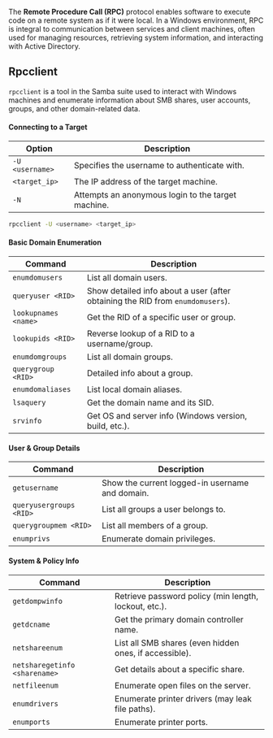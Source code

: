 The **Remote Procedure Call (RPC)** protocol enables software to execute code on a remote system as if it were local. In a Windows environment, RPC is integral to communication between services and client machines, often used for managing resources, retrieving system information, and interacting with Active Directory.

## Rpcclient
`rpcclient` is a tool in the Samba suite used to interact with Windows machines and enumerate information about SMB shares, user accounts, groups, and other domain-related data. 

#### Connecting to a Target

| Option          | Description                                                                                             |
|-----------------|---------------------------------------------------------------------------------------------------------|
| `-U <username>` | Specifies the username to authenticate with.                                                            |
| `<target_ip>`   | The IP address of the target machine.                                                                   |
| `-N`            | Attempts an anonymous login to the target machine.                                                      |

```bash
rpcclient -U <username> <target_ip>
```

#### Basic Domain Enumeration

| Command              | Description                                                                    |
| -------------------- | ------------------------------------------------------------------------------ |
| `enumdomusers`       | List all domain users.                                                         |
| `queryuser <RID>`    | Show detailed info about a user (after obtaining the RID from `enumdomusers`). |
| `lookupnames <name>` | Get the RID of a specific user or group.                                       |
| `lookupids <RID>`    | Reverse lookup of a RID to a username/group.                                   |
| `enumdomgroups`      | List all domain groups.                                                        |
| `querygroup <RID>`   | Detailed info about a group.                                                   |
| `enumdomaliases`     | List local domain aliases.                                                     |
| `lsaquery`           | Get the domain name and its SID.                                               |
| `srvinfo`            | Get OS and server info (Windows version, build, etc.).                         |

#### User & Group Details

| Command                 | Description                                     |
| ----------------------- | ----------------------------------------------- |
| `getusername`           | Show the current logged-in username and domain. |
| `queryusergroups <RID>` | List all groups a user belongs to.              |
| `querygroupmem <RID>`   | List all members of a group.                    |
| `enumprivs`             | Enumerate domain privileges.                    |
#### System & Policy Info

|Command|Description|
|---|---|
|`getdompwinfo`|Retrieve password policy (min length, lockout, etc.).|
|`getdcname`|Get the primary domain controller name.|
|`netshareenum`|List all SMB shares (even hidden ones, if accessible).|
|`netsharegetinfo <sharename>`|Get details about a specific share.|
|`netfileenum`|Enumerate open files on the server.|
|`enumdrivers`|Enumerate printer drivers (may leak file paths).|
|`enumports`|Enumerate printer ports.|